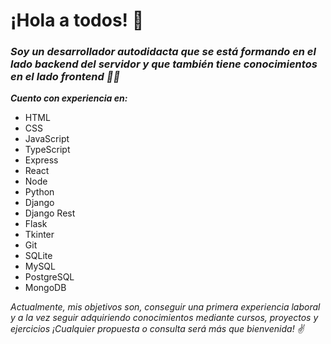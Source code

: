 # ¡Hola a todos! :wave:

### _Soy un desarrollador autodidacta que se está formando en el lado backend del servidor y que también tiene conocimientos en el lado frontend :man_technologist:_ 
**_Cuento con experiencia en:_**

* HTML
* CSS
* JavaScript
* TypeScript
* Express
* React
* Node
* Python
* Django
* Django Rest
* Flask
* Tkinter
* Git
* SQLite
* MySQL
* PostgreSQL
* MongoDB


 _Actualmente, mis objetivos son, conseguir una primera experiencia laboral y a la vez seguir adquiriendo conocimientos mediante cursos, proyectos y ejercicios ¡Cualquier propuesta o consulta será más que bienvenida! :v:_

